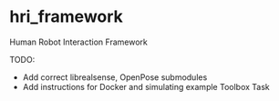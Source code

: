# hri_framework
Human Robot Interaction Framework

TODO:
- Add correct librealsense, OpenPose submodules
- Add instructions for Docker and simulating example Toolbox Task

